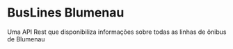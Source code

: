 # BusLines Blumenau
Uma API Rest que disponibiliza informações sobre todas as linhas de ônibus de Blumenau
